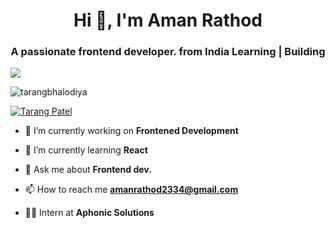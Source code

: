 <h1 align="center">Hi 👋, I'm Aman Rathod</h1>
<h3 align="center">A passionate frontend developer. from India Learning | Building</h3>

<img align="center" src="https://jusmarktech.com/public/a/images/pages/web_development.gif">
<br>
<p align="left"> <img src="https://komarev.com/ghpvc/?username=tarangbhalodiya&label=Profile%20views&color=0e75b6&style=flat" alt="tarangbhalodiya" /> </p>

<p align="left"> <a href="https://twitter.com/_TarangPatel_" target="blank"><img src="https://img.shields.io/twitter/follow/Tarang Patel?logo=twitter&style=for-the-badge" alt="Tarang Patel" /></a> </p>



- 🔭 I’m currently working on **Frontened Development**

- 🌱 I’m currently learning **React**

- 💬 Ask me about **Frontend dev.**

- 📫 How to reach me **amanrathod2334@gmail.com**

- 👨‍💼 Intern at **Aphonic Solutions**

